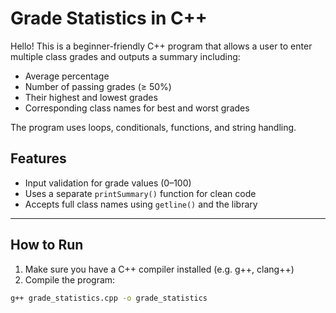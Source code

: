 # Grade Statistics in C++

Hello! This is a beginner-friendly C++ program that allows a user to enter multiple class grades and outputs a summary including:

- Average percentage  
- Number of passing grades (≥ 50%)  
- Their highest and lowest grades  
- Corresponding class names for best and worst grades  

The program uses loops, conditionals, functions, and string handling.

## Features

- Input validation for grade values (0–100)
- Uses a separate `printSummary()` function for clean code
- Accepts full class names using `getline()` and the <string> library

---

## How to Run

1. Make sure you have a C++ compiler installed (e.g. g++, clang++)
2. Compile the program:

```bash
g++ grade_statistics.cpp -o grade_statistics
